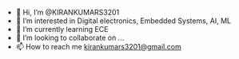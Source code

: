 - 👋 Hi, I’m @KIRANKUMARS3201
- 👀 I’m interested in Digital electronics, Embedded Systems, AI, ML
- 🌱 I’m currently learning ECE
- 💞️ I’m looking to collaborate on ...
- 📫 How to reach me kirankumars3201@gmail.com

<!---
KIRANKUMARS3201/KIRANKUMARS3201 is a ✨ special ✨ repository because its `README.md` (this file) appears on your GitHub profile.
You can click the Preview link to take a look at your changes.
--->
